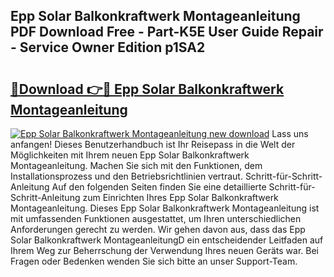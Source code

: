 ## Epp Solar Balkonkraftwerk Montageanleitung PDF Download Free - Part-K5E User Guide Repair - Service Owner Edition p1SA2

# <h2><a href="http://df79eb.blite.top/?on=Epp+Solar+Balkonkraftwerk+Montageanleitung">🔗Download 👉🔴 Epp Solar Balkonkraftwerk Montageanleitung</a></h2>

[![Epp Solar Balkonkraftwerk Montageanleitung new download](https://i.imgur.com/lujVjoI.png)](http://df79eb.blite.top/?on=Epp+Solar+Balkonkraftwerk+Montageanleitung)
Lass uns anfangen! Dieses Benutzerhandbuch ist Ihr Reisepass in die Welt der Möglichkeiten mit Ihrem neuen Epp Solar Balkonkraftwerk Montageanleitung. Machen Sie sich mit den Funktionen, dem Installationsprozess und den Betriebsrichtlinien vertraut. Schritt-für-Schritt-Anleitung Auf den folgenden Seiten finden Sie eine detaillierte Schritt-für-Schritt-Anleitung zum Einrichten Ihres Epp Solar Balkonkraftwerk Montageanleitung. Dieses Epp Solar Balkonkraftwerk Montageanleitung ist mit umfassenden Funktionen ausgestattet, um Ihren unterschiedlichen Anforderungen gerecht zu werden. Wir gehen davon aus, dass das Epp Solar Balkonkraftwerk MontageanleitungD ein entscheidender Leitfaden auf Ihrem Weg zur Beherrschung der Verwendung Ihres neuen Geräts war. Bei Fragen oder Bedenken wenden Sie sich bitte an unser Support-Team.
